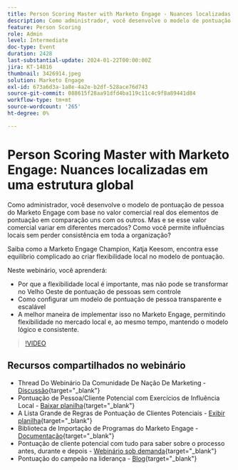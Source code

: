 ```yaml
---
title: Person Scoring Master with Marketo Engage - Nuances localizadas em uma estrutura global
description: Como administrador, você desenvolve o modelo de pontuação de pessoa do Marketo Engage com base no valor comercial real dos elementos de pontuação em comparação uns com os outros. Mas e se esse valor comercial variar em diferentes mercados? Como você permite influências locais sem perder consistência em toda a organização? Saiba como o encontra equilíbrio criando flexibilidade local no modelo de pontuação.
feature: Person Scoring
role: Admin
level: Intermediate
doc-type: Event
duration: 2428
last-substantial-update: 2024-01-22T00:00:00Z
jira: KT-14816
thumbnail: 3426914.jpeg
solution: Marketo Engage
exl-id: 673a6d3a-1a8e-4a2e-b2df-528ace76d743
source-git-commit: 088615f28aa91dfd4ba119c11c4c9f8a89441d84
workflow-type: tm+mt
source-wordcount: '265'
ht-degree: 0%

---
```


# Person Scoring Master with Marketo Engage: Nuances localizadas em uma estrutura global

Como administrador, você desenvolve o modelo de pontuação de pessoa do Marketo Engage com base no valor comercial real dos elementos de pontuação em comparação uns com os outros. Mas e se esse valor comercial variar em diferentes mercados? Como você permite influências locais sem perder consistência em toda a organização?

Saiba como a Marketo Engage Champion, Katja Keesom, encontra esse equilíbrio complicado ao criar flexibilidade local no modelo de pontuação.

Neste webinário, você aprenderá:

* Por que a flexibilidade local é importante, mas não pode se transformar no Velho Oeste de pontuação de pessoas sem controle
* Como configurar um modelo de pontuação de pessoa transparente e escalável
* A melhor maneira de implementar isso no Marketo Engage, permitindo flexibilidade no mercado local e, ao mesmo tempo, mantendo o modelo lógico e consistente.

>[!VIDEO](https://video.tv.adobe.com/v/3426914/?learn=on)

## Recursos compartilhados no webinário

* Thread Do Webinário Da Comunidade De Nação De Marketing - [Discussão](https://nation.marketo.com/t5/product-discussions/learn-from-your-peers-webinar-person-scoring-mastery-with/m-p/343084#M194864){target="_blank"}
* Pontuação de Pessoa/Cliente Potencial com Exercícios de Influência Local - [Baixar planilha](../../assets/marketo/build-scoring-model-and-local-flexibility-scoring-worksheet.docx){target="_blank"}
* A Lista Grande de Regras de Pontuação de Clientes Potenciais - [Exibir planilha](https://go.marketo.com/rs/561-HYG-937/images/Marketo-Lead-Scoring.pdf){target="_blank"}
* Biblioteca de Importação de Programas do Marketo Engage - [Documentação](https://experienceleague.adobe.com/docs/marketo/using/product-docs/core-marketo-concepts/programs/program-library/program-import-library-overview.html?lang=pt-BR){target="_blank"}
* Pontuação de cliente potencial com tudo para saber sobre o processo antes, durante e depois - [Webinário sob demanda](https://business.adobe.com/summit/2020/all-about-the-before-during-and-after-of-lead-scoring.html){target="_blank"}
* Pontuação do campeão na liderança - [Blog](https://nation.marketo.com/t5/product-blogs/marketo-success-series-lead-scoring/ba-p/309849){target="_blank"}
